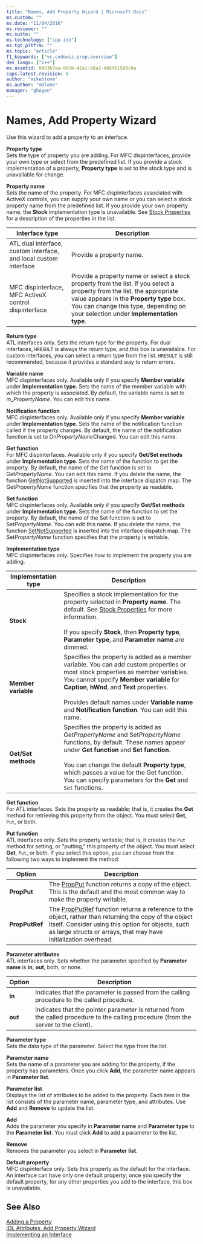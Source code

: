```yaml
---
title: "Names, Add Property Wizard | Microsoft Docs"
ms.custom: ""
ms.date: "11/04/2016"
ms.reviewer: ""
ms.suite: ""
ms.technology: ["cpp-ide"]
ms.tgt_pltfrm: ""
ms.topic: "article"
f1_keywords: ["vc.codewiz.prop.overview"]
dev_langs: ["C++"]
ms.assetid: 0453b7ea-89cb-41a1-80a2-d45f61589c0a
caps.latest.revision: 6
author: "mikeblome"
ms.author: "mblome"
manager: "ghogen"
---
```

# Names, Add Property Wizard
Use this wizard to add a property to an interface.  
  
 **Property type**  
 Sets the type of property you are adding. For MFC dispinterfaces, provide your own type or select from the predefined list. If you provide a stock implementation of a property, **Property type** is set to the stock type and is unavailable for change.  
  
 **Property name**  
 Sets the name of the property. For MFC dispinterfaces associated with ActiveX controls, you can supply your own name or you can select a stock property name from the predefined list. If you provide your own property name, the **Stock** implementation type is unavailable. See [Stock Properties](../ide/stock-properties.md) for a description of the properties in the list.  
  
|Interface type|Description|  
|--------------------|-----------------|  
|ATL dual interface, custom interface, and local custom interface|Provide a property name.|  
|MFC dispinterface, MFC ActiveX control dispinterface|Provide a property name or select a stock property from the list. If you select a property from the list, the appropriate value appears in the **Property type** box. You can change this type, depending on your selection under **Implementation type**.|  
  
 **Return type**  
 ATL interfaces only. Sets the return type for the property. For dual interfaces, `HRESULT` is always the return type, and this box is unavailable. For custom interfaces, you can select a return type from the list. `HRESULT` is still recommended, because it provides a standard way to return errors.  
  
 **Variable name**  
 MFC dispinterfaces only. Available only if you specify **Member variable** under **Implementation type**. Sets the name of the member variable with which the property is associated. By default, the variable name is set to m_*PropertyName*. You can edit this name.  
  
 **Notification function**  
 MFC dispinterfaces only. Available only if you specify **Member variable** under **Implementation type**. Sets the name of the notification function called if the property changes. By default, the name of the notification function is set to On*PropertyName*Changed. You can edit this name.  
  
 **Get function**  
 For MFC dispinterfaces. Available only if you specify **Get/Set methods** under **Implementation type**. Sets the name of the function to get the property. By default, the name of the Get function is set to Get*PropertyName*. You can edit this name. If you delete the name, the function [GetNotSupported](../mfc/reference/colecontrol-class.md#getnotsupported) is inserted into the interface dispatch map. The Get*PropertyName* function specifies that the property as readable.  
  
 **Set function**  
 MFC dispinterfaces only. Available only if you specify **Get/Set methods** under **Implementation type**. Sets the name of the function to set the property. By default, the name of the Set function is set to Set*PropertyName*. You can edit this name. If you delete the name, the function [SetNotSupported](../mfc/reference/colecontrol-class.md#setnotsupported) is inserted into the interface dispatch map. The Set*PropertyName* function specifies that the property is writable.  
  
 **Implementation type**  
 MFC dispinterfaces only. Specifies how to implement the property you are adding.  
  
|Implementation type|Description|  
|-------------------------|-----------------|  
|**Stock**|Specifies a stock implementation for the property selected in **Property name**. The default. See [Stock Properties](../ide/stock-properties.md) for more information.<br /><br /> If you specify **Stock**, then **Property type**, **Parameter type**, and **Parameter name** are dimmed.|  
|**Member variable**|Specifies the property is added as a member variable. You can add custom properties or most stock properties as member variables. You cannot specify **Member variable** for **Caption**, **hWnd**, and **Text** properties.<br /><br /> Provides default names under **Variable name** and **Notification function**. You can edit this name.|  
|**Get/Set methods**|Specifies the property is added as Get*PropertyName* and Set*PropertyName* functions, by default. These names appear under **Get function** and **Set function**.<br /><br /> You can change the default **Property type**, which passes a value for the Get function. You can specify parameters for the **Get** and `Set` functions.|  
  
 **Get function**  
 For ATL interfaces. Sets the property as readable; that is, it creates the **Get** method for retrieving this property from the object. You must select **Get**, `Put`, or both.  
  
 **Put function**  
 ATL interfaces only. Sets the property writable; that is, it creates the `Put` method for setting, or "putting," this property of the object. You must select **Get**, `Put`, or both. If you select this option, you can choose from the following two ways to implement the method:  
  
|Option|Description|  
|------------|-----------------|  
|**PropPut**|The [PropPut](../windows/propput.md) function returns a copy of the object. This is the default and the most common way to make the property writable.|  
|**PropPutRef**|The [PropPutRef](../windows/propputref.md) function returns a reference to the object, rather than returning the copy of the object itself. Consider using this option for objects, such as large structs or arrays, that may have initialization overhead.|  
  
 **Parameter attributes**  
 ATL interfaces only. Sets whether the parameter specified by **Parameter name** is **in**, **out**, both, or none.  
  
|Option|Description|  
|------------|-----------------|  
|**in**|Indicates that the parameter is passed from the calling procedure to the called procedure.|  
|**out**|Indicates that the pointer parameter is returned from the called procedure to the calling procedure (from the server to the client).|  
  
 **Parameter type**  
 Sets the data type of the parameter. Select the type from the list.  
  
 **Parameter name**  
 Sets the name of a parameter you are adding for the property, if the property has parameters. Once you click **Add**, the parameter name appears in **Parameter list**.  
  
 **Parameter list**  
 Displays the list of attributes to be added to the property. Each item in the list consists of the parameter name, parameter type, and attributes. Use **Add** and **Remove** to update the list.  
  
 **Add**  
 Adds the parameter you specify in **Parameter name** and **Parameter type** to the **Parameter list**. You must click **Add** to add a parameter to the list.  
  
 **Remove**  
 Removes the parameter you select in **Parameter list**.  
  
 **Default property**  
 MFC dispinterface only. Sets this property as the default for the interface. An interface can have only one default property; once you specify the default property, for any other properties you add to the interface, this box is unavailable.  
  
## See Also  
 [Adding a Property](../ide/adding-a-property-visual-cpp.md)   
 [IDL Attributes, Add Property Wizard](../ide/idl-attributes-add-property-wizard.md)   
 [Implementing an Interface](../ide/implementing-an-interface-visual-cpp.md)